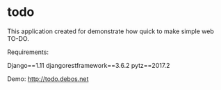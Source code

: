 # todo
This application created for demonstrate how quick to make simple web TO-DO.

Requirements:

Django==1.11
djangorestframework==3.6.2
pytz==2017.2

Demo: http://todo.debos.net
